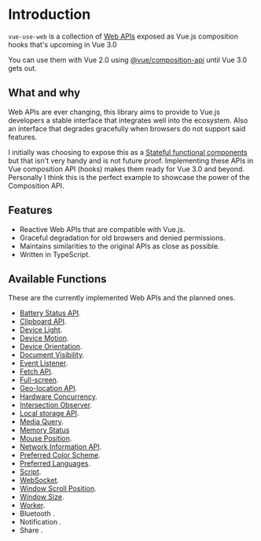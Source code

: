 # Introduction

`vue-use-web` is a collection of [Web APIs](https://developer.mozilla.org/en-US/docs/Web/API) exposed as Vue.js composition hooks that's upcoming in Vue 3.0

You can use them with Vue 2.0 using [@vue/composition-api](https://github.com/vuejs/composition-api) until Vue 3.0 gets out.

## What and why

Web APIs are ever changing, this library aims to provide to Vue.js developers a stable interface that integrates well into the ecosystem. Also an interface that degrades gracefully when browsers do not support said features.

I initially was choosing to expose this as a [Stateful functional components](https://logaretm.com/blog/2019-06-29-stateful-functional-components/) but that isn't very handy and is not future proof. Implementing these APIs in Vue composition API (hooks) makes them ready for Vue 3.0 and beyond. Personally I think this is the perfect example to showcase the power of the Composition API.

## Features

- Reactive Web APIs that are compatible with Vue.js.
- Graceful degradation for old browsers and denied permissions.
- Maintains similarities to the original APIs as close as possible.
- Written in TypeScript.

## Available Functions

These are the currently implemented Web APIs and the planned ones.

- [Battery Status API](./battery.md).
- [Clipboard API](./clipboard.md).
- [Device Light](./device-light.md).
- [Device Motion](./device-motion.md).
- [Device Orientation](./device-orientation.md).
- [Document Visibility](./document-visibility.md).
- [Event Listener](./event-listener).
- [Fetch API](./fetch.md).
- [Full-screen](./fullscreen.md).
- [Geo-location API](./geolocation.md).
- [Hardware Concurrency](./guide/hardware-concurrency.md).
- [Intersection Observer](./intersection-observer.md).
- [Local storage API](./local-storage.md).
- [Media Query](./media-query.md).
- [Memory Status](./guide/memory-status.md)
- [Mouse Position](./mouse-position.md).
- [Network Information API](./network.md).
- [Preferred Color Scheme](./preferred-color-scheme.md).
- [Preferred Languages](./preferred-languages.md).
- [Script](./script.md).
- [WebSocket](./guide/websocket.md).
- [Window Scroll Position](./scroll-position.md).
- [Window Size](./window-size.md).
- [Worker](./worker.md).
- Bluetooth <Badge text="WIP" type="warn" />.
- Notification <Badge text="WIP" type="warn" />.
- Share <Badge text="WIP" type="warn" />.
